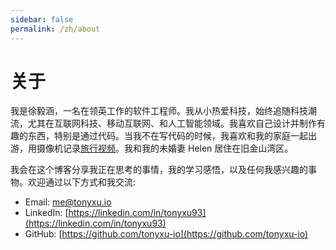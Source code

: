 ```yaml
---
sidebar: false
permalink: /zh/about
---
```


# 关于

我是徐毅涵，一名在领英工作的软件工程师。我从小热爱科技，始终追随科技潮流，尤其在互联网科技、移动互联网、和人工智能领域。我喜欢自己设计并制作有趣的东西，特别是通过代码。当我不在写代码的时候，我喜欢和我的家庭一起出游，用摄像机记录[旅行视频](https://tonyloveshan.com/vlogs)。我和我的未婚妻 Helen 居住在旧金山湾区。

我会在这个博客分享我正在思考的事情，我的学习感悟，以及任何我感兴趣的事物。欢迎通过以下方式和我交流:

- Email: [me@tonyxu.io](mailto:me@tonyxu.io)
- LinkedIn: [https://linkedin.com/in/tonyxu93](https://linkedin.com/in/tonyxu93)
- GitHub: [https://github.com/tonyxu-io](https://github.com/tonyxu-io)
